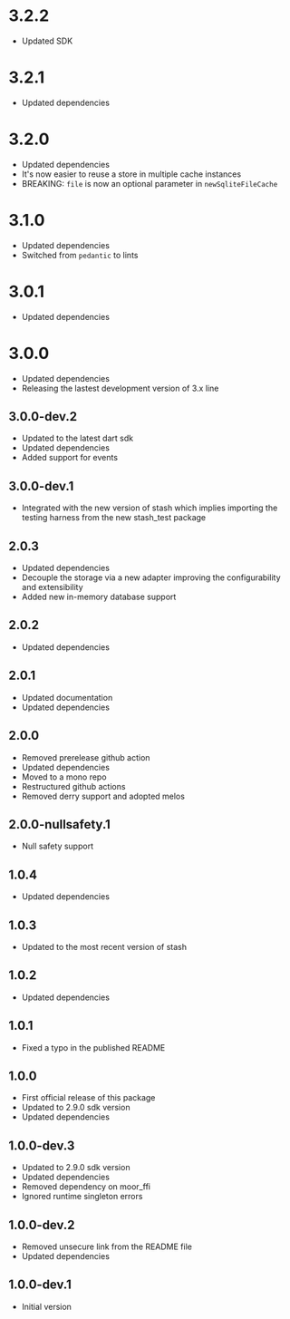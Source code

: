 # 3.2.2

- Updated SDK

# 3.2.1

- Updated dependencies

# 3.2.0

- Updated dependencies
- It's now easier to reuse a store in multiple cache instances
- BREAKING: `file` is now an optional parameter in `newSqliteFileCache`

# 3.1.0

- Updated dependencies
- Switched from `pedantic` to lints

# 3.0.1

- Updated dependencies

# 3.0.0

- Updated dependencies
- Releasing the lastest development version of 3.x line

## 3.0.0-dev.2

- Updated to the latest dart sdk
- Updated dependencies
- Added support for events

## 3.0.0-dev.1

- Integrated with the new version of stash which implies importing the testing harness from the new stash_test package

## 2.0.3

- Updated dependencies
- Decouple the storage via a new adapter improving the configurability and extensibility
- Added new in-memory database support

## 2.0.2

- Updated dependencies

## 2.0.1

- Updated documentation
- Updated dependencies

## 2.0.0

- Removed prerelease github action
- Updated dependencies
- Moved to a mono repo
- Restructured github actions
- Removed derry support and adopted melos

## 2.0.0-nullsafety.1

- Null safety support

## 1.0.4

- Updated dependencies

## 1.0.3

- Updated to the most recent version of stash

## 1.0.2

- Updated dependencies

## 1.0.1

- Fixed a typo in the published README

## 1.0.0

- First official release of this package
- Updated to 2.9.0 sdk version
- Updated dependencies

## 1.0.0-dev.3

- Updated to 2.9.0 sdk version
- Updated dependencies
- Removed dependency on moor_ffi
- Ignored runtime singleton errors

## 1.0.0-dev.2

- Removed unsecure link from the README file
- Updated dependencies

## 1.0.0-dev.1

- Initial version
